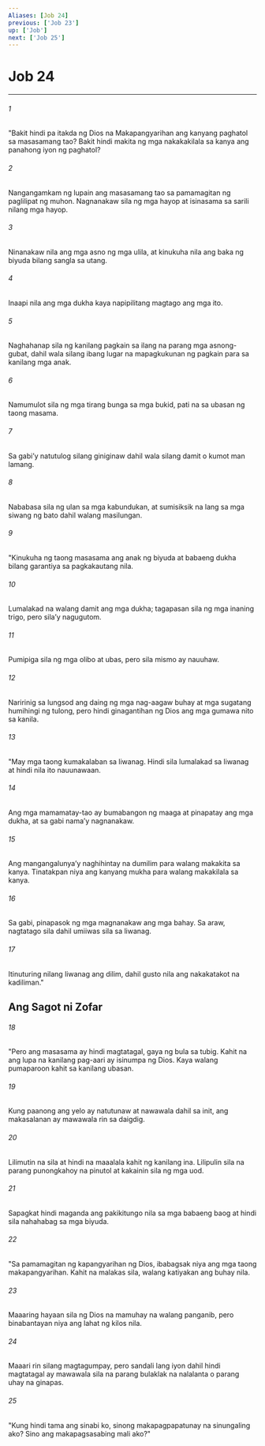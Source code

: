 ```yaml
---
Aliases: [Job 24]
previous: ['Job 23']
up: ['Job']
next: ['Job 25']
---
```

# Job 24

***

###### 1
"Bakit hindi pa itakda ng Dios na Makapangyarihan ang kanyang paghatol sa masasamang tao? Bakit hindi makita ng mga nakakakilala sa kanya ang panahong iyon ng paghatol? 

###### 2
Nangangamkam ng lupain ang masasamang tao sa pamamagitan ng paglilipat ng muhon. Nagnanakaw sila ng mga hayop at isinasama sa sarili nilang mga hayop. 

###### 3
Ninanakaw nila ang mga asno ng mga ulila, at kinukuha nila ang baka ng biyuda bilang sangla sa utang. 

###### 4
Inaapi nila ang mga dukha kaya napipilitang magtago ang mga ito. 

###### 5
Naghahanap sila ng kanilang pagkain sa ilang na parang mga asnong-gubat, dahil wala silang ibang lugar na mapagkukunan ng pagkain para sa kanilang mga anak. 

###### 6
Namumulot sila ng mga tirang bunga sa mga bukid, pati na sa ubasan ng taong masama. 

###### 7
Sa gabiʼy natutulog silang giniginaw dahil wala silang damit o kumot man lamang. 

###### 8
Nababasa sila ng ulan sa mga kabundukan, at sumisiksik na lang sa mga siwang ng bato dahil walang masilungan. 

###### 9
"Kinukuha ng taong masasama ang anak ng biyuda at babaeng dukha bilang garantiya sa pagkakautang nila. 

###### 10
Lumalakad na walang damit ang mga dukha; tagapasan sila ng mga inaning trigo, pero silaʼy nagugutom. 

###### 11
Pumipiga sila ng mga olibo at ubas, pero sila mismo ay nauuhaw. 

###### 12
Naririnig sa lungsod ang daing ng mga nag-aagaw buhay at mga sugatang humihingi ng tulong, pero hindi ginagantihan ng Dios ang mga gumawa nito sa kanila. 

###### 13
"May mga taong kumakalaban sa liwanag. Hindi sila lumalakad sa liwanag at hindi nila ito nauunawaan. 

###### 14
Ang mga mamamatay-tao ay bumabangon ng maaga at pinapatay ang mga dukha, at sa gabi namaʼy nagnanakaw. 

###### 15
Ang mangangalunyaʼy naghihintay na dumilim para walang makakita sa kanya. Tinatakpan niya ang kanyang mukha para walang makakilala sa kanya. 

###### 16
Sa gabi, pinapasok ng mga magnanakaw ang mga bahay. Sa araw, nagtatago sila dahil umiiwas sila sa liwanag. 

###### 17
Itinuturing nilang liwanag ang dilim, dahil gusto nila ang nakakatakot na kadiliman." 

## Ang Sagot ni Zofar 

###### 18
"Pero ang masasama ay hindi magtatagal, gaya ng bula sa tubig. Kahit na ang lupa na kanilang pag-aari ay isinumpa ng Dios. Kaya walang pumaparoon kahit sa kanilang ubasan. 

###### 19
Kung paanong ang yelo ay natutunaw at nawawala dahil sa init, ang makasalanan ay mawawala rin sa daigdig. 

###### 20
Lilimutin na sila at hindi na maaalala kahit ng kanilang ina. Lilipulin sila na parang punongkahoy na pinutol at kakainin sila ng mga uod. 

###### 21
Sapagkat hindi maganda ang pakikitungo nila sa mga babaeng baog at hindi sila nahahabag sa mga biyuda. 

###### 22
"Sa pamamagitan ng kapangyarihan ng Dios, ibabagsak niya ang mga taong makapangyarihan. Kahit na malakas sila, walang katiyakan ang buhay nila. 

###### 23
Maaaring hayaan sila ng Dios na mamuhay na walang panganib, pero binabantayan niya ang lahat ng kilos nila. 

###### 24
Maaari rin silang magtagumpay, pero sandali lang iyon dahil hindi magtatagal ay mawawala sila na parang bulaklak na nalalanta o parang uhay na ginapas. 

###### 25
"Kung hindi tama ang sinabi ko, sinong makapagpapatunay na sinungaling ako? Sino ang makapagsasabing mali ako?"
